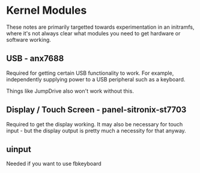 # Kernel Modules

These notes are primarily targetted towards experimentation in an initramfs, where it's not always clear what modules you need to get hardware or software working.

## USB - anx7688

Required for getting certain USB functionality to work. For example, independently supplying power to a USB peripheral such as a keyboard.

Things like JumpDrive also won't work without this.

## Display / Touch Screen - panel-sitronix-st7703

Required to get the display working. It may also be necessary for touch input - but the display output is pretty much a necessity for that anyway.

## uinput

Needed if you want to use fbkeyboard
